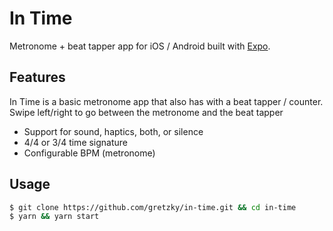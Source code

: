 # In Time

Metronome + beat tapper app for iOS / Android built with [Expo](https://expo.io).

## Features

In Time is a basic metronome app that also has with a beat tapper / counter. Swipe left/right to go between the metronome and the beat tapper

- Support for sound, haptics, both, or silence
- 4/4 or 3/4 time signature
- Configurable BPM (metronome)

## Usage

```bash
$ git clone https://github.com/gretzky/in-time.git && cd in-time
$ yarn && yarn start
```
